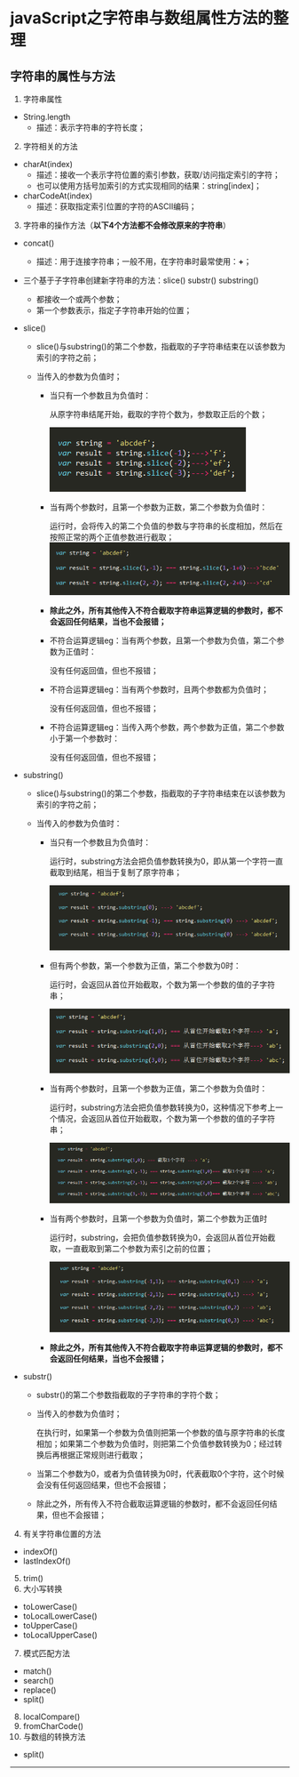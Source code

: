 

























































































































































































































































































































































































# javaScript之字符串与数组属性方法的整理

## 字符串的属性与方法

1. 字符串属性

- String.length
  - 描述：表示字符串的字符长度；

2. 字符相关的方法

- charAt(index)
  - 描述：接收一个表示字符位置的索引参数，获取/访问指定索引的字符；
  - 也可以使用方括号加索引的方式实现相同的结果：string[index]；
- charCodeAt(index)
  - 描述：获取指定索引位置的字符的ASCII编码；

3. 字符串的操作方法（**以下4个方法都不会修改原来的字符串**）

- concat()

  - 描述：用于连接字符串；一般不用，在字符串时最常使用：**+**；

- 三个基于子字符串创建新字符串的方法：slice() substr() substring()

  - 都接收一个或两个参数；
  - 第一个参数表示，指定子字符串开始的位置；

- slice()

  - slice()与substring()的第二个参数，指截取的子字符串结束在以该参数为索引的字符之前；

  - 当传入的参数为负值时；

    - 当只有一个参数且为负值时：

      从原字符串结尾开始，截取的字符个数为，参数取正后的个数；

      ![](https://github.com/nowpast/md-imgs/raw/master/-slice1.png)

    - 当有两个参数时，且第一个参数为正数，第二个参数为负值时：

      运行时，会将传入的第二个负值的参数与字符串的长度相加，然后在按照正常的两个正值参数进行截取；
      ![](https://github.com/nowpast/md-imgs/raw/master/-slice2.png)

    - **除此之外，所有其他传入不符合截取字符串运算逻辑的参数时，都不会返回任何结果，当也不会报错；**

    - 不符合运算逻辑eg：当有两个参数，且第一个参数为负值，第二个参数为正值时：

      没有任何返回值，但也不报错；

    - 不符合运算逻辑eg：当有两个参数时，且两个参数都为负值时；

      没有任何返回值，但也不报错；

    - 不符合运算逻辑eg：当传入两个参数，两个参数为正值，第二个参数小于第一个参数时：

      没有任何返回值，但也不报错；

- substring()

  - slice()与substring()的第二个参数，指截取的子字符串结束在以该参数为索引的字符之前；

  - 当传入的参数为负值时：

    - 当只有一个参数且为负值时：

      运行时，substring方法会把负值参数转换为0，即从第一个字符一直截取到结尾，相当于复制了原字符串；

      ![](https://github.com/nowpast/md-imgs/raw/master/substring0.png)

    - 但有两个参数，第一个参数为正值，第二个参数为0时：

      运行时，会返回从首位开始截取，个数为第一个参数的值的子字符串；

      ![](https://github.com/nowpast/md-imgs/raw/master/substring1.png)

    - 当有两个参数时，且第一个参数为正值，第二个参数为负值时：

      运行时，substring方法会把负值参数转换为0，这种情况下参考上一个情况，会返回从首位开始截取，个数为第一个参数的值的子字符串；

      ![](https://github.com/nowpast/md-imgs/raw/master/substring3.png)

    - 当有两个参数时，且第一个参数为负值时，第二个参数为正值时

      运行时，substring，会把负值参数转换为0，会返回从首位开始截取，一直截取到第二个参数为索引之前的位置；

      ![](https://github.com/nowpast/md-imgs/raw/master/substring4.png)

    - **除此之外，所有其他传入不符合截取字符串运算逻辑的参数时，都不会返回任何结果，当也不会报错；**

- substr()

  - substr()的第二个参数指截取的子字符串的字符个数；

  - 当传入的参数为负值时；

    在执行时，如果第一个参数为负值则把第一个参数的值与原字符串的长度相加；如果第二个参数为负值时，则把第二个负值参数转换为0；经过转换后再根据正常规则进行截取；

  - 当第二个参数为0，或者为负值转换为0时，代表截取0个字符，这个时候会没有任何返回结果，但也不会报错；

  - 除此之外，所有传入不符合截取运算逻辑的参数时，都不会返回任何结果，但也不会报错；

4. 有关字符串位置的方法

- indexOf()
- lastIndexOf()

5. trim()
6. 大小写转换

- toLowerCase()
- toLocalLowerCase()
- toUpperCase()
- toLocalUpperCase()

7. 模式匹配方法

- match()
- search()
- replace()
- split()

8. localCompare()
9. fromCharCode()
10. 与数组的转换方法

- split()

---